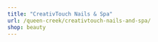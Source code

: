 ```yaml
---
title: "CreativTouch Nails & Spa"
url: /queen-creek/creativtouch-nails-and-spa/
shop: beauty
---
```

